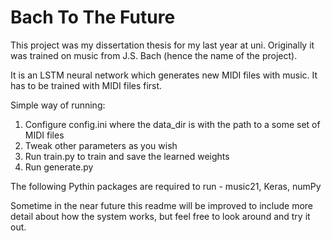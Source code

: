 # Bach To The Future

This project was my dissertation thesis for my last year at uni. Originally it was trained on music from J.S. Bach (hence the name of the project).

It is an LSTM neural network which generates new MIDI files with music. It has to be trained with MIDI files first.

Simple way of running:
1. Configure config.ini where the data_dir is with the path to a some set of MIDI files
2. Tweak other parameters as you wish
3. Run train.py to train and save the learned weights
4. Run generate.py

The following Pythin packages are required to run - music21, Keras, numPy

Sometime in the near future this readme will be improved to include more detail about how the system works, but feel free to look around and try it out.
